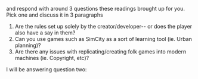  and respond with around 3 questions these readings brought up for you. Pick one and discuss it in 3 paragraphs

 1) Are the rules set up solely by the creator/developer-- or does the player also have a say in them?
 2) Can you use games such as SimCity as a sort of learning tool (ie. Urban planning)?
 3) Are there any issues with replicating/creating folk games into modern machines (ie. Copyright, etc)?

I will be answering question two:    

